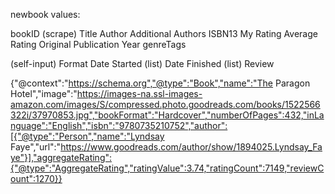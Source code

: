 newbook values:

bookID
(scrape)
Title
Author
Additional Authors
ISBN13
My Rating
Average Rating
Original Publication Year
genreTags

(self-input)
Format
Date Started (list)
Date Finished (list)
Review

{"@context":"https://schema.org","@type":"Book","name":"The Paragon Hotel","image":"https://images-na.ssl-images-amazon.com/images/S/compressed.photo.goodreads.com/books/1522566322i/37970853.jpg","bookFormat":"Hardcover","numberOfPages":432,"inLanguage":"English","isbn":"9780735210752","author":[{"@type":"Person","name":"Lyndsay Faye","url":"https://www.goodreads.com/author/show/1894025.Lyndsay_Faye"}],"aggregateRating":{"@type":"AggregateRating","ratingValue":3.74,"ratingCount":7149,"reviewCount":1270}}
